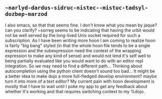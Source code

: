 ## `~narlyd-dardus-sidruc-nistec--mistuc-tadsyl-dozbep-marzod`
I also emacs, so that that seems fine. I don't know what you mean by jaque? can you clarify? ~sorreg seems to be indicating that having the urbit would not be well served by the long-lived Unix socket required for such a subscription.  As I have been writing more hoon I am coming to realize hoon is fairly "big bang" styled (in that the whole hoon file tends to be a single expression and the subexpression need the context of the wrapping expression to make any kind of sense) and would not lend it's self well to being partially evaluated like you would want to do with an editor repl integration. So we may need to find a different path... Thinking about autocompletion using the python client doesn't sound too bad...  It might be a better idea to make dojo a more full-fledged develop environment? maybe turn it into more of a text editor? My current pain with hoon development is mostly that I have to wait until I poke my app to get any feedback about whether it's working and that requires switching context to my %dojo.